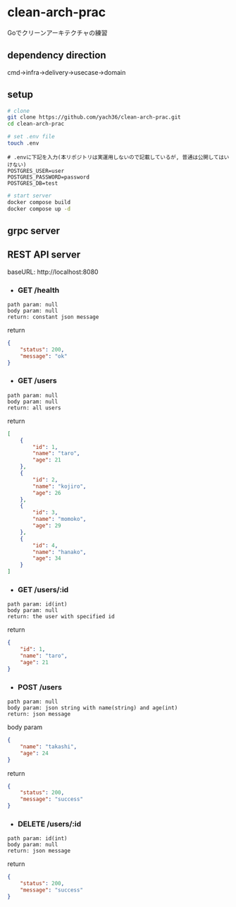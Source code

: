 # clean-arch-prac
Goでクリーンアーキテクチャの練習

## dependency direction
cmd->infra->delivery->usecase->domain

## setup
```bash
# clone
git clone https://github.com/yach36/clean-arch-prac.git
cd clean-arch-prac
```
```bash
# set .env file
touch .env
```
```.env
# .envに下記を入力(本リポジトリは実運用しないので記載しているが, 普通は公開してはいけない)
POSTGRES_USER=user
POSTGRES_PASSWORD=password
POSTGRES_DB=test
```
```bash
# start server
docker compose build
docker compose up -d
```

## grpc server

## REST API server
baseURL: http://localhost:8080

- ### GET /health
```
path param: null
body param: null
return: constant json message
```
return
```json
{
    "status": 200,
    "message": "ok"
}
```
- ### GET /users
```
path param: null
body param: null
return: all users
```
return
```json
[
    {
        "id": 1,
        "name": "taro",
        "age": 21
    },
    {
        "id": 2,
        "name": "kojiro",
        "age": 26
    },
    {
        "id": 3,
        "name": "momoko",
        "age": 29
    },
    {
        "id": 4,
        "name": "hanako",
        "age": 34
    }
]
```
- ### GET /users/:id
```
path param: id(int)
body param: null
return: the user with specified id
```
return
```json
{
    "id": 1,
    "name": "taro",
    "age": 21
}
```
- ### POST /users
```
path param: null
body param: json string with name(string) and age(int)
return: json message
```
body param
```json
{
    "name": "takashi",
    "age": 24
}
```
return
```json
{
    "status": 200,
    "message": "success"
}
```
- ### DELETE /users/:id
```
path param: id(int)
body param: null
return: json message
```
return
```json
{
    "status": 200,
    "message": "success"
}
```
